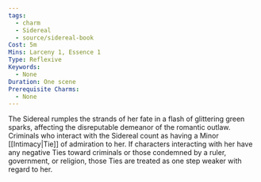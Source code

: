 ```yaml
---
tags:
  - charm
  - Sidereal
  - source/sidereal-book
Cost: 5m
Mins: Larceny 1, Essence 1
Type: Reflexive
Keywords:
  - None
Duration: One scene
Prerequisite Charms:
  - None
---
```

The Sidereal rumples the strands of her fate in a flash of glittering green sparks, affecting the disreputable demeanor of the romantic outlaw. Criminals who interact with the Sidereal count as having a Minor [[Intimacy|Tie]] of admiration to her. If characters interacting with her have any negative Ties toward criminals or those condemned by a ruler, government, or religion, those Ties are treated as one step weaker with regard to her.
